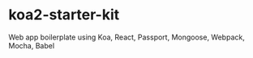 # koa2-starter-kit

Web app boilerplate using Koa, React, Passport, Mongoose, Webpack, Mocha, Babel
